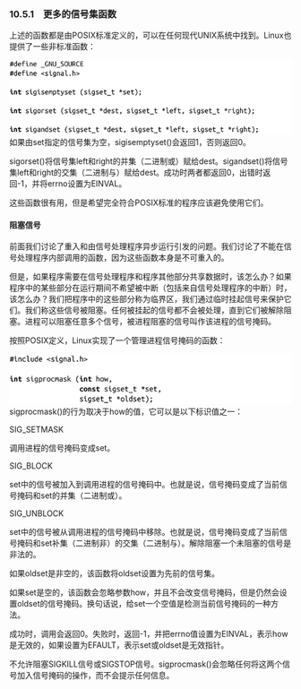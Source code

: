 ### 10.5.1　更多的信号集函数

上述的函数都是由POSIX标准定义的，可以在任何现代UNIX系统中找到。Linux也提供了一些非标准函数：



![496.png](../images/496.png)
如果由set指定的信号集为空，sigisemptyset()会返回1，否则返回0。

sigorset()将信号集left和right的并集（二进制或）赋给dest。sigandset()将信号集left和right的交集（二进制与）赋给dest。成功时两者都返回0，出错时返回-1，并将errno设置为EINVAL。

这些函数很有用，但是希望完全符合POSIX标准的程序应该避免使用它们。

#### 阻塞信号

前面我们讨论了重入和由信号处理程序异步运行引发的问题。我们讨论了不能在信号处理程序内部调用的函数，因为这些函数本身是不可重入的。

但是，如果程序需要在信号处理程序和程序其他部分共享数据时，该怎么办？如果程序中的某些部分在运行期间不希望被中断（包括来自信号处理程序的中断）时，该怎么办？我们把程序中的这些部分称为临界区，我们通过临时挂起信号来保护它们。我们称这些信号被阻塞。任何被挂起的信号都不会被处理，直到它们被解除阻塞。进程可以阻塞任意多个信号，被进程阻塞的信号叫作该进程的信号掩码。

按照POSIX定义，Linux实现了一个管理进程信号掩码的函数：



![497.png](../images/497.png)
sigprocmask()的行为取决于how的值，它可以是以下标识值之一：

SIG_SETMASK

调用进程的信号掩码变成set。

SIG_BLOCK

set中的信号被加入到调用进程的信号掩码中。也就是说，信号掩码变成了当前信号掩码和set的并集（二进制或）。

SIG_UNBLOCK

set中的信号被从调用进程的信号掩码中移除。也就是说，信号掩码变成了当前信号掩码和set补集（二进制非）的交集（二进制与）。解除阻塞一个未阻塞的信号是非法的。

如果oldset是非空的，该函数将oldset设置为先前的信号集。

如果set是空的，该函数会忽略参数how，并且不会改变信号掩码，但是仍然会设置oldset的信号掩码。换句话说，给set一个空值是检测当前信号掩码的一种方法。

成功时，调用会返回0。失败时，返回-1，并把errno值设置为EINVAL，表示how是无效的，如果设置为EFAULT，表示set或oldset是无效指针。

不允许阻塞SIGKILL信号或SIGSTOP信号。sigprocmask()会忽略任何将这两个信号加入信号掩码的操作，而不会提示任何信息。

